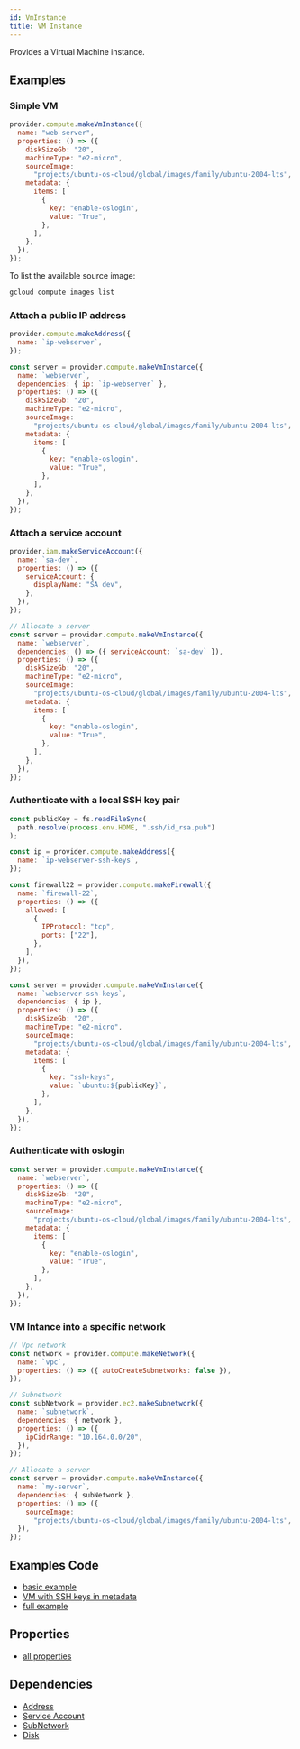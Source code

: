 ```yaml
---
id: VmInstance
title: VM Instance
---
```


Provides a Virtual Machine instance.

## Examples

### Simple VM

```js
provider.compute.makeVmInstance({
  name: "web-server",
  properties: () => ({
    diskSizeGb: "20",
    machineType: "e2-micro",
    sourceImage:
      "projects/ubuntu-os-cloud/global/images/family/ubuntu-2004-lts",
    metadata: {
      items: [
        {
          key: "enable-oslogin",
          value: "True",
        },
      ],
    },
  }),
});
```

To list the available source image:

```sh
gcloud compute images list
```

### Attach a public IP address

```js
provider.compute.makeAddress({
  name: `ip-webserver`,
});

const server = provider.compute.makeVmInstance({
  name: `webserver`,
  dependencies: { ip: `ip-webserver` },
  properties: () => ({
    diskSizeGb: "20",
    machineType: "e2-micro",
    sourceImage:
      "projects/ubuntu-os-cloud/global/images/family/ubuntu-2004-lts",
    metadata: {
      items: [
        {
          key: "enable-oslogin",
          value: "True",
        },
      ],
    },
  }),
});
```

### Attach a service account

```js
provider.iam.makeServiceAccount({
  name: `sa-dev`,
  properties: () => ({
    serviceAccount: {
      displayName: "SA dev",
    },
  }),
});

// Allocate a server
const server = provider.compute.makeVmInstance({
  name: `webserver`,
  dependencies: () => ({ serviceAccount: `sa-dev` }),
  properties: () => ({
    diskSizeGb: "20",
    machineType: "e2-micro",
    sourceImage:
      "projects/ubuntu-os-cloud/global/images/family/ubuntu-2004-lts",
    metadata: {
      items: [
        {
          key: "enable-oslogin",
          value: "True",
        },
      ],
    },
  }),
});
```

### Authenticate with a local SSH key pair

```js
const publicKey = fs.readFileSync(
  path.resolve(process.env.HOME, ".ssh/id_rsa.pub")
);

const ip = provider.compute.makeAddress({
  name: `ip-webserver-ssh-keys`,
});

const firewall22 = provider.compute.makeFirewall({
  name: `firewall-22`,
  properties: () => ({
    allowed: [
      {
        IPProtocol: "tcp",
        ports: ["22"],
      },
    ],
  }),
});

const server = provider.compute.makeVmInstance({
  name: `webserver-ssh-keys`,
  dependencies: { ip },
  properties: () => ({
    diskSizeGb: "20",
    machineType: "e2-micro",
    sourceImage:
      "projects/ubuntu-os-cloud/global/images/family/ubuntu-2004-lts",
    metadata: {
      items: [
        {
          key: "ssh-keys",
          value: `ubuntu:${publicKey}`,
        },
      ],
    },
  }),
});
```

### Authenticate with oslogin

```js
const server = provider.compute.makeVmInstance({
  name: `webserver`,
  properties: () => ({
    diskSizeGb: "20",
    machineType: "e2-micro",
    sourceImage:
      "projects/ubuntu-os-cloud/global/images/family/ubuntu-2004-lts",
    metadata: {
      items: [
        {
          key: "enable-oslogin",
          value: "True",
        },
      ],
    },
  }),
});
```

### VM Intance into a specific network

```js
// Vpc network
const network = provider.compute.makeNetwork({
  name: `vpc`,
  properties: () => ({ autoCreateSubnetworks: false }),
});

// Subnetwork
const subNetwork = provider.ec2.makeSubnetwork({
  name: `subnetwork`,
  dependencies: { network },
  properties: () => ({
    ipCidrRange: "10.164.0.0/20",
  }),
});

// Allocate a server
const server = provider.compute.makeVmInstance({
  name: `my-server`,
  dependencies: { subNetwork },
  properties: () => ({
    sourceImage:
      "projects/ubuntu-os-cloud/global/images/family/ubuntu-2004-lts",
  }),
});
```

## Examples Code

- [basic example](https://github.com/grucloud/grucloud/blob/main/examples/google/vm)
- [VM with SSH keys in metadata](https://github.com/grucloud/grucloud/blob/main/examples/google/vm-ssh-keys)
- [full example](https://github.com/grucloud/grucloud/blob/main/examples/google/vm-network)

## Properties

- [all properties](https://cloud.google.com/compute/docs/reference/rest/v1/instances/insert#request-body)

## Dependencies

- [Address](./Address.md)
- [Service Account](../iam/ServiceAccount.md)
- [SubNetwork](./SubNetwork.md)
- [Disk](./Disk.md)
